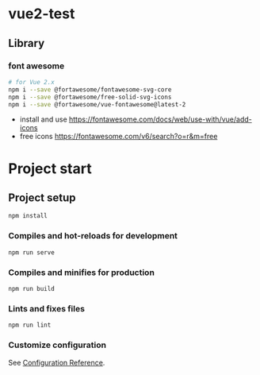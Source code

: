 # vue2-test

## Library

### font awesome

```bash
# for Vue 2.x
npm i --save @fortawesome/fontawesome-svg-core
npm i --save @fortawesome/free-solid-svg-icons
npm i --save @fortawesome/vue-fontawesome@latest-2
```

- install and use
  https://fontawesome.com/docs/web/use-with/vue/add-icons
- free icons
  https://fontawesome.com/v6/search?o=r&m=free

# Project start

## Project setup

```
npm install
```

### Compiles and hot-reloads for development

```
npm run serve
```

### Compiles and minifies for production

```
npm run build
```

### Lints and fixes files

```
npm run lint
```

### Customize configuration

See [Configuration Reference](https://cli.vuejs.org/config/).
